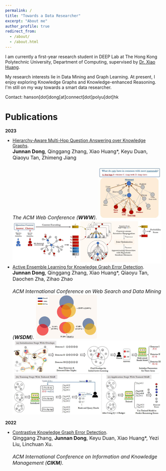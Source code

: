 ```yaml
---
permalink: /
title: "Towards a Data Researcher"
excerpt: "About me"
author_profile: true
redirect_from: 
  - /about/
  - /about.html
---
```


I am currently a first-year research student in DEEP Lab at The Hong Kong Polytechnic University, Department of Computing, supervised by [Dr. Xiao Huang](https://www4.comp.polyu.edu.hk/~xiaohuang/index.html "Redirecting to Dr.Huang's homepage"). 

My research interests lie in Data Mining and Graph Learning. At present, I enjoy exploring Knowledge Graphs and Knowledge-enhanced Reasoning. I'm still on my way towards a smart data researcher.

Contact: hanson[dot]dong[at]connect[dot]polyu[dot]hk

<h1> Publications </h1>
<b>2023</b>

* [Hierarchy-Aware Multi-Hop Question Answering over Knowledge Graphs](https://junnandong.github.io).   <br>
    <font size=3><b>Junnan Dong</b>, Qinggang Zhang, Xiao Huang*, Keyu Duan, Qiaoyu Tan, Zhimeng Jiang  <br>   
    <i>The ACM Web Conference (<b>WWW</b>).</i>  </font>
    <img src="/images/HamQA_running.jpg" alt="HamQA_running" width="200"/>
    <img src="/images/HamQA.jpg" alt="HamQA" width="500"/>
* [Active Ensemble Learning for Knowledge Graph Error Detection](https://dl.acm.org/doi/10.1145/3539597.3570368).   <br>
    <font size=3><b>Junnan Dong</b>, Qinggang Zhang, Xiao Huang*, Qiaoyu Tan, Daochen Zha, Zihao Zhao  <br>   
    <i>ACM International Conference on Web Search and Data Mining (<b>WSDM</b>).</i>  </font>
    <img src="/images/KAEL_running.jpg" alt="KAEL_running" width="200"/>
    <img src="/images/KAEL.jpg" alt="KAEL" width="500"/>

<b>2022</b>
* [Contrastive Knowledge Graph Error Detection](https://dl.acm.org/doi/abs/10.1145/3511808.3557264).     <br>
    <font size=3>Qinggang Zhang, <b>Junnan Dong</b>, Keyu Duan, Xiao Huang*, Yezi Liu, Linchuan Xu.    <br>  
    <i>ACM International Conference on Information and Knowledge Management (<b>CIKM</b>). </i>  </font>
